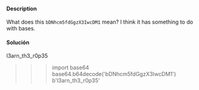#### Description

What does this `bDNhcm5fdGgzX3IwcDM1` mean? I think it has something to do with bases.

#### Solución 
l3arn_th3_r0p35

>>> import base64
>>> base64.b64decode('bDNhcm5fdGgzX3IwcDM1')
b'l3arn_th3_r0p35'
>>> 